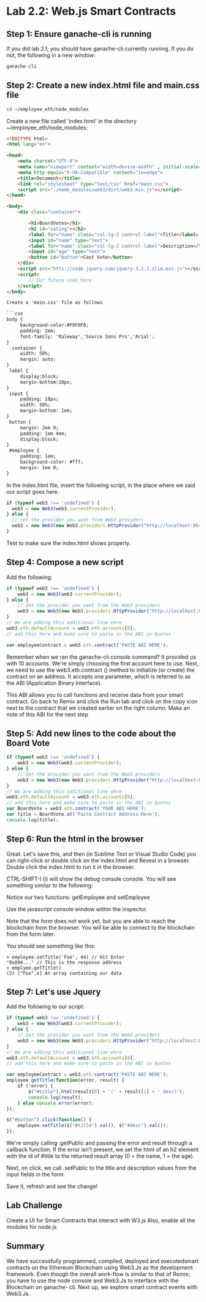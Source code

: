 # Lab 2.2: Web.js Smart Contracts

## Step 1: Ensure ganache-cli is running

If you did lab 2.1, you should have ganache-cli currently running. If you do not, the following in a new window:

```bash
ganache-cli
```

## Step 2: Create a new index.html file and main.css file

```bash
cd ~/employee_eth/node_modules
```

Create a new file called 'index.html' in the directory ~/employee_eth/node_modules:

```html
<!DOCTYPE html>
<html lang="en">

<head>
    <meta charset="UTF-8">
    <meta name="viewport" content="width=device-width" , initial-scale="1.0">
    <meta http-equiv="X-UA-Compatible" content="ie=edge">
    <title>Document</title>
    <link rel="stylesheet" type="text/css" href="main.css">
    <script src="./node_modules/web3/dist/web3.min.js"></script>
</head>

<body>
    <div class="container">

        <h1>BoardVotes</h1>
        <h2 id="voting"></h2>
        <label for="name" class="col-lg-2 control-label">Title</label>
        <input id="name" type="text">
        <label for="name" class="col-lg-2 control-label">Description</label>
        <input id="age" type="text">
        <button id="button">Cast Vote</button>
    </div>
    <script src="htts://code.jquery.com/jquery-3.2.1.slim.min.js"></script>
    <script>
        // Our future code here
    </script>
</body>

Create a 'main.css' file as follows

```css
body {
     background-color:#F0F0F0;
     padding: 2em;
     font-family: 'Raleway','Source Sans Pro','Arial';
}
 .container {
     width: 50%;
     margin: auto;
}
 label {
     display:block;
     margin-bottom:10px;
}
 input {
     padding: 10px;
     width: 50%;
     margin-bottom: 1em;
}
 button {
     margin: 2em 0;
     padding: 1em 4em;
     display:block;
}
 #employee {
     padding: 1em;
     background-color: #fff;
     margin: 1em 0;
}

```


In the index.html file, insert the following script, in the place where we said our script goes here.

```javascript
if (typeof web3 !== 'undefined') {
  web3 = new Web3(web3.currentProvider);
} else {
  // set the provider you want from Web3.providers
  web3 = new Web3(new Web3.providers.HttpProvider("http://localhost:8545"));
}
```

Test to make sure the index.html shows properly.

## Step 4: Compose a new script

Add the following:

```javascript
if (typeof web3 !== 'undefined') {
    web3 = new Web3(web3.currentProvider);
} else {
    // Set the provider you want from the Web3 providers
    web3 = new Web3(new Web3.providers.HttpProvider("http://localhost:8545"));
}
// We are adding this additional line ehre
web3.eth.defaultAccount = web3.eth.accounts[0];
// add this here and make sure to paste in the ABI in Quotes

var employeeContract = web3.eth.contract('PASTE ABI HERE');
```

Remember when we ran the ganache-cli console command? It provided us with 10
accounts. We're simply choosing the first account here to use.
Next, we need to use the web3.eth.contract () method to initialize (or create) the
contract on an address. It accepts one parameter, which is referred to as the ABI
(Application Binary Interface).

This ABI allows you to call functions and receive data from your smart contract.
Go back to Remix and click the Run tab and click on the copy icon next to the contract that we created earlier on the right column.
Make an note of this ABI for the next step

## Step 5: Add new lines to the code about the Board Vote 

```javascript
if (typeof web3 !== 'undefined') {
    web3 = new Web3(web3.currentProvider);
} else {
    // Set the provider you want from the Web3 providers
    web3 = new Web3(new Web3.providers.HttpProvider("http://localhost:8545"));
}
// We are adding this additional line ehre
web3.eth.defaultAccount = web3.eth.accounts[0];
// add this here and make sure to paste in the ABI in Quotes
var BoardVote = web3.eth.contract('YOUR ABI HERE');
var title = BoardVote.at('Paste Contract Address Here');
console.log(title);
```

## Step 6: Run the html in the browser

Great. Let's save this, and then (in Sublime Text or Visual Studio Code) you can right-click or double click on the index.html and Reveal in a browser. Double click the index.html to run it in the browser.

CTRL-SHIFT-I (i) will show the debug console console. You will see something similar to the following:

Notice our two functions: getEmployee and setEmployee

Use the javascript console window within the inspector.  

Note that the form does not work yet, but you are able to reach the blockchain from the browser. You will  be able to connect to the
blockchain from the form later.

You should see something like this:

```console
> employee.setTitle('Foo', 44) // Hit Enter
"0x894..." // This is the response address
> emplyee.getTitle()
(2) ["Foo",e] An array containing our data

```


## Step 7: Let's use Jquery 

Add the following to our script:

```javascript
if (typeof web3 !== 'undefined') {
    web3 = new Web3(web3.currentProvider);
} else {
    // Set the provider you want from the Web3 providers
    web3 = new Web3(new Web3.providers.HttpProvider("http://localhost:8545"));
}
// We are adding this additional line ehre
web3.eth.defaultAccount = web3.eth.accounts[0];
// add this here and make sure to paste in the ABI in Quotes

var employeeContract = web3.eth.contract('PASTE ABI HERE');
employee.getTitle(function(error, result) {
    if (!error) {
        $("#title").html(result[0] + '(' + result[1] + ' desc)');
        console.log(result);
    } else console.error(error);
});

$("#button").click(function() {
    employee.setTitle($("#title").val(), $("#desc").val());
});
```

We're simply calling .getPublic and passing the error and result through a callback
function. If the error isn't present, we set the html of an h2 element with the id of
#title to the returned result array (0 = the name, 1 = the age).

Next, on click, we call .setPublic to the title and description values from the
input fields in the form.

Save it, refresh and see the change!

## Lab Challenge
Create a UI for Smart Contracts that interact with W3.js Also, enable all the modules for node.js

## Summary

We have successfully programmed, compiled, deployed and executedsmart contracts on the Ethereum Blockchain using Web3.Js as the development framework. Even though the overall work-flow is similar to that of Remix; you have to use the node console and Web3.Js to interface with the Blockchain on ganache- cli.
Next up, we explore smart contract events with Web3.Js.
